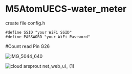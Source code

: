 # M5AtomUECS-water_meter

create file config.h

```
#define SSID "your WiFi SSID"
#define PASSWORD "your WiFi Password"
```

#Count read Pin G26

![IMG_5044_640](https://github.com/user-attachments/assets/7a781c31-dac7-4bbe-bb90-a361a0e3dd8b)

![cloud arsprout net_web_ui_ (1)](https://github.com/user-attachments/assets/e7b52179-4667-416b-b717-b417f8336416)
